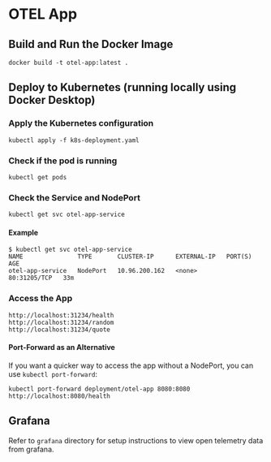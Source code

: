 # OTEL App

## Build and Run the Docker Image
```
docker build -t otel-app:latest .
```

## Deploy to Kubernetes (running locally using Docker Desktop)
### Apply the Kubernetes configuration
```
kubectl apply -f k8s-deployment.yaml
```

### Check if the pod is running
```
kubectl get pods
```

### Check the Service and NodePort
```
kubectl get svc otel-app-service
```

#### Example
```
$ kubectl get svc otel-app-service
NAME               TYPE       CLUSTER-IP      EXTERNAL-IP   PORT(S)        AGE
otel-app-service   NodePort   10.96.200.162   <none>        80:31205/TCP   33m
```

### Access the App
```
http://localhost:31234/health
http://localhost:31234/random
http://localhost:31234/quote
```

#### Port-Forward as an Alternative
If you want a quicker way to access the app without a NodePort, you can use `kubectl port-forward`:
```
kubectl port-forward deployment/otel-app 8080:8080
http://localhost:8080/health
```

## Grafana
Refer to `grafana` directory for setup instructions to view open telemetry data from grafana.
